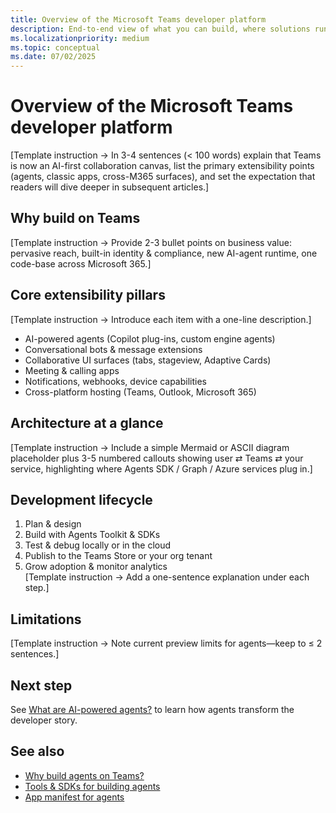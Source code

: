 ```yaml
---
title: Overview of the Microsoft Teams developer platform  
description: End-to-end view of what you can build, where solutions run, and how AI-powered agents fit into the platform.  
ms.localizationpriority: medium  
ms.topic: conceptual
ms.date: 07/02/2025  
---
```

# Overview of the Microsoft Teams developer platform  

[Template instruction → In 3-4 sentences (< 100 words) explain that Teams is now an AI-first collaboration canvas, list the primary extensibility points (agents, classic apps, cross-M365 surfaces), and set the expectation that readers will dive deeper in subsequent articles.]

## Why build on Teams  

[Template instruction → Provide 2-3 bullet points on business value: pervasive reach, built-in identity & compliance, new AI-agent runtime, one code-base across Microsoft 365.]

## Core extensibility pillars  

[Template instruction → Introduce each item with a one-line description.]  

- AI-powered agents (Copilot plug-ins, custom engine agents)  
- Conversational bots & message extensions  
- Collaborative UI surfaces (tabs, stageview, Adaptive Cards)  
- Meeting & calling apps  
- Notifications, webhooks, device capabilities  
- Cross-platform hosting (Teams, Outlook, Microsoft 365)

## Architecture at a glance  

[Template instruction → Include a simple Mermaid or ASCII diagram placeholder plus 3-5 numbered callouts showing user ⇄ Teams ⇄ your service, highlighting where Agents SDK / Graph / Azure services plug in.]

## Development lifecycle  

1. Plan & design  
2. Build with Agents Toolkit & SDKs  
3. Test & debug locally or in the cloud  
4. Publish to the Teams Store or your org tenant  
5. Grow adoption & monitor analytics  
[Template instruction → Add a one-sentence explanation under each step.]

## Limitations  

[Template instruction → Note current preview limits for agents—keep to ≤ 2 sentences.]

## Next step  

See [What are AI-powered agents?](../get-started/what-are-ai-powered-agents-outline.md) to learn how agents transform the developer story.

## See also  

- [Why build agents on Teams?](../get-started/why-build-agents-on-teams-outline.md)  
- [Tools & SDKs for building agents](../build/tools-and-sdks-for-agents.md)  
- [App manifest for agents](../build/app-manifest-for-agents.md)
